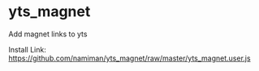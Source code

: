 # yts_magnet
Add magnet links to yts

Install Link: https://github.com/namiman/yts_magnet/raw/master/yts_magnet.user.js
